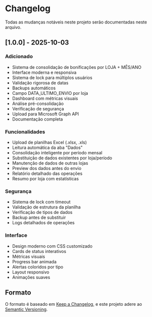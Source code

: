 # Changelog

Todas as mudanças notáveis neste projeto serão documentadas neste arquivo.

## [1.0.0] - 2025-10-03

### Adicionado
- Sistema de consolidação de bonificações por LOJA + MÊS/ANO
- Interface moderna e responsiva
- Sistema de lock para múltiplos usuários
- Validação rigorosa de datas
- Backups automáticos
- Campo DATA_ULTIMO_ENVIO por loja
- Dashboard com métricas visuais
- Análise pré-consolidação
- Verificação de segurança
- Upload para Microsoft Graph API
- Documentação completa

### Funcionalidades
- Upload de planilhas Excel (.xlsx, .xls)
- Leitura automática da aba "Dados"
- Consolidação inteligente por período mensal
- Substituição de dados existentes por loja/período
- Manutenção de dados de outras lojas
- Preview dos dados antes do envio
- Relatório detalhado das operações
- Resumo por loja com estatísticas

### Segurança
- Sistema de lock com timeout
- Validação de estrutura da planilha
- Verificação de tipos de dados
- Backup antes de substituir
- Logs detalhados de operações

### Interface
- Design moderno com CSS customizado
- Cards de status interativos
- Métricas visuais
- Progress bar animada
- Alertas coloridos por tipo
- Layout responsivo
- Animações suaves

## Formato

O formato é baseado em [Keep a Changelog](https://keepachangelog.com/pt-BR/1.0.0/),
e este projeto adere ao [Semantic Versioning](https://semver.org/lang/pt-BR/).
